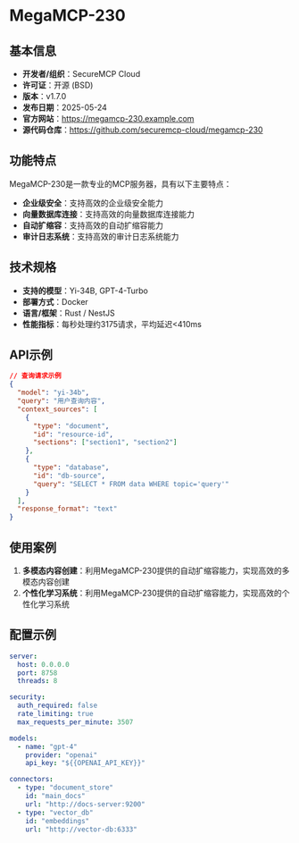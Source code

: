 # MegaMCP-230

## 基本信息

- **开发者/组织**：SecureMCP Cloud
- **许可证**：开源 (BSD)
- **版本**：v1.7.0
- **发布日期**：2025-05-24
- **官方网站**：https://megamcp-230.example.com
- **源代码仓库**：https://github.com/securemcp-cloud/megamcp-230

## 功能特点

MegaMCP-230是一款专业的MCP服务器，具有以下主要特点：

- **企业级安全**：支持高效的企业级安全能力
- **向量数据库连接**：支持高效的向量数据库连接能力
- **自动扩缩容**：支持高效的自动扩缩容能力
- **审计日志系统**：支持高效的审计日志系统能力


## 技术规格

- **支持的模型**：Yi-34B, GPT-4-Turbo
- **部署方式**：Docker
- **语言/框架**：Rust / NestJS
- **性能指标**：每秒处理约3175请求，平均延迟<410ms

## API示例

```json
// 查询请求示例
{
  "model": "yi-34b",
  "query": "用户查询内容",
  "context_sources": [
    {
      "type": "document",
      "id": "resource-id",
      "sections": ["section1", "section2"]
    },
    {
      "type": "database",
      "id": "db-source",
      "query": "SELECT * FROM data WHERE topic='query'"
    }
  ],
  "response_format": "text"
}
```

## 使用案例

1. **多模态内容创建**：利用MegaMCP-230提供的自动扩缩容能力，实现高效的多模态内容创建
2. **个性化学习系统**：利用MegaMCP-230提供的自动扩缩容能力，实现高效的个性化学习系统


## 配置示例

```yaml
server:
  host: 0.0.0.0
  port: 8758
  threads: 8

security:
  auth_required: false
  rate_limiting: true
  max_requests_per_minute: 3507

models:
  - name: "gpt-4"
    provider: "openai"
    api_key: "${{OPENAI_API_KEY}}"

connectors:
  - type: "document_store"
    id: "main_docs"
    url: "http://docs-server:9200"
  - type: "vector_db"
    id: "embeddings"
    url: "http://vector-db:6333"
```
